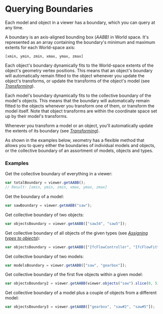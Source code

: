# Querying Boundaries

Each model and object in a viewer has a boundary, which you can query at any time.

A boundary is an axis-aligned bounding box \(_AABB\)_ in World space. It's represented as an array containing the boundary's minimum and maximum extents for each World-space axis:

```
[xmin, ymin, zmin, xmax, ymax, zmax]
```

Each object's boundary dynamically fits to the World-space extents of the object's geometry vertex positions. This means that an object's boundary will automatically remain fitted to the object whenever you update the object's transforms, or update the transforms of the object's model \(see [_Transforming_](transforming.md)\).

Each model's boundary dynamically fits to the collective boundary of the model's objects. This means that the boundary will automatically remain fitted to the objects whenever you transform one of them, or transform the model itself. Note that object transforms are within the coordinate space set up by their model's transforms.



Whenever you transform a model or an object, you'll automatically update the extents of its boundary \(see [_Transforming_](transforming.md)\).

As shown in the examples below, xeometry has a flexible method that allows you to query either the boundaries of individual models and objects, or the collective boundary of an assortment of models, objects and types.

### Examples

Get the collective boundary of everything in a viewer:

```javascript
var totalBoundary = viewer.getAABB();
// Result: [xmin, ymin, zmin, xmax, ymax, zmax] 
```

Get the boundary of a model:

```javascript
var sawBoundary = viewer.getAABB("saw");
```

Get collective boundary of two objects:

```javascript
var objectsBoundary = viewer.getAABB(["saw34", "saw5"]);
```

Get collective boundary of all objects of the given types \(see [_Assigning types to objects_](assigningTypesToObjects.md)\):

```javascript
var objectsBoundary = viewer.getAABB(["IfcFlowController", "IfcFlowFitting"]);
```

Get collective boundary of two models:

```javascript
var modelsBoundary = viewer.getAABB(["saw", "gearbox"]);
```

Get collective boundary of the first five objects within a given model:

```javascript
var objectsBoundary2 = viewer.getAABB(viewer.objects("saw").slice(0, 5));
```

Get collective boundary of a model plus a couple of objects from a different model:

```javascript
var objectsBoundary3 = viewer.getAABB(["gearbox", "saw#2", "saw#5"]);
```




